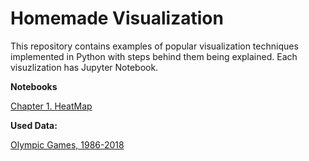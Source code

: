 # Homemade Visualization

This repository contains examples of popular visualization techniques implemented in Python with steps behind them being explained. Each visuzlization has Jupyter Notebook.

**Notebooks**

[Chapter 1. HeatMap](Chapter-1-HeatMap.ipynb)

**Used Data:**

[Olympic Games, 1986-2018](https://www.kaggle.com/piterfm/olympic-games-medals-19862018)
